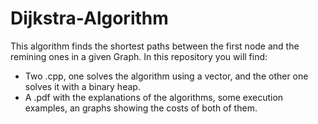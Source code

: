 # Dijkstra-Algorithm

This algorithm finds the shortest paths between the first node and the remining ones in a given Graph.
In this repository you will find:
  - Two .cpp, one solves the algorithm using a vector, and the other one solves it with a binary heap.
  - A .pdf with the explanations of the algorithms, some execution examples, an graphs showing the costs of both of them.
